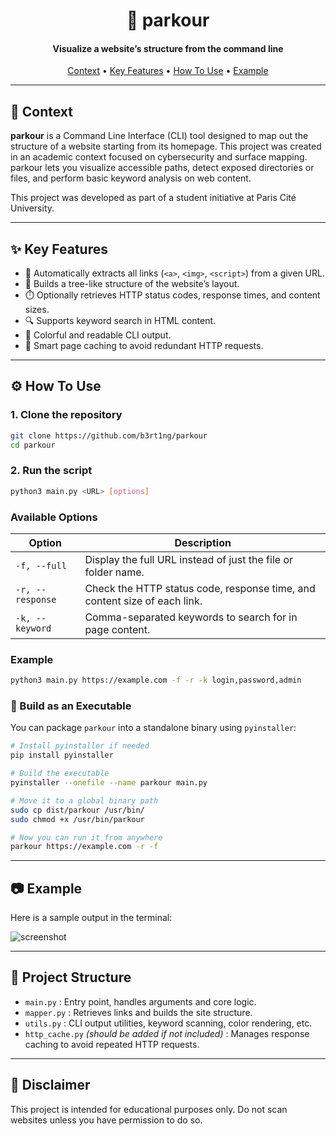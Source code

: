 <h1 align="center">
  🏃 parkour
</h1>

<h4 align="center">Visualize a website’s structure from the command line</h4>

<p align="center">
  <a href="#context">Context</a> •
  <a href="#features">Key Features</a> •
  <a href="#how-to-use">How To Use</a> •
  <a href="#example">Example</a>
</p>

---

## 🧠 Context

**parkour** is a Command Line Interface (CLI) tool designed to map out the structure of a website starting from its homepage. This project was created in an academic context focused on cybersecurity and surface mapping. parkour lets you visualize accessible paths, detect exposed directories or files, and perform basic keyword analysis on web content.

This project was developed as part of a student initiative at Paris Cité University.

---

## ✨ Key Features

- 🔗 Automatically extracts all links (`<a>`, `<img>`, `<script>`) from a given URL.
- 🌳 Builds a tree-like structure of the website’s layout.
- ⏱️ Optionally retrieves HTTP status codes, response times, and content sizes.
- 🔍 Supports keyword search in HTML content.
- 🎨 Colorful and readable CLI output.
- 🧠 Smart page caching to avoid redundant HTTP requests.

---

## ⚙️ How To Use

### 1. Clone the repository

```bash
git clone https://github.com/b3rt1ng/parkour
cd parkour
```

### 2. Run the script

```bash
python3 main.py <URL> [options]
```

### Available Options

| Option               | Description                                                                 |
|----------------------|-----------------------------------------------------------------------------|
| `-f, --full`         | Display the full URL instead of just the file or folder name.              |
| `-r, --response`     | Check the HTTP status code, response time, and content size of each link. |
| `-k, --keyword`      | Comma-separated keywords to search for in page content.                   |

### Example

```bash
python3 main.py https://example.com -f -r -k login,password,admin
```

### 🔧 Build as an Executable

You can package `parkour` into a standalone binary using `pyinstaller`:

```bash
# Install pyinstaller if needed
pip install pyinstaller

# Build the executable
pyinstaller --onefile --name parkour main.py

# Move it to a global binary path
sudo cp dist/parkour /usr/bin/
sudo chmod +x /usr/bin/parkour

# Now you can run it from anywhere
parkour https://example.com -r -f
```

---

## 📷 Example

Here is a sample output in the terminal:

![screenshot](https://i.imgur.com/TaUsA28.png)

---

## 📁 Project Structure

- `main.py` : Entry point, handles arguments and core logic.
- `mapper.py` : Retrieves links and builds the site structure.
- `utils.py` : CLI output utilities, keyword scanning, color rendering, etc.
- `http_cache.py` *(should be added if not included)* : Manages response caching to avoid repeated HTTP requests.

---

## 🚨 Disclaimer

This project is intended for educational purposes only. Do not scan websites unless you have permission to do so.
